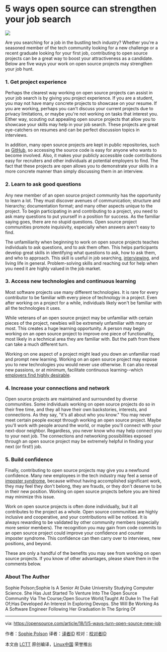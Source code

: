 5 ways open source can strengthen your job search
======
![](https://opensource.com/sites/default/files/styles/image-full-size/public/lead-images/resume_career_document_general.png?itok=JEaFL2XI)

Are you searching for a job in the bustling tech industry? Whether you're a seasoned member of the tech community looking for a new challenge or a recent graduate looking for your first job, contributing to open source projects can be a great way to boost your attractiveness as a candidate. Below are five ways your work on open source projects may strengthen your job hunt.

### 1. Get project experience

Perhaps the clearest way working on open source projects can assist in your job search is by giving you project experience. If you are a student, you may not have many concrete projects to showcase on your resume. If you are working, perhaps you can't discuss your current projects due to privacy limitations, or maybe you're not working on tasks that interest you. Either way, scouting out appealing open source projects that allow you to showcase your skills may help in your job search. These projects are great eye-catchers on resumes and can be perfect discussion topics in interviews.

In addition, many open source projects are kept in public repositories, such as [GitHub][1], so accessing the source code is easy for anyone who wants to become involved. Also, it makes your publicly accessible code contributions easy for recruiters and other individuals at potential employers to find. The fact that these projects are open allows you to demonstrate your skills in a more concrete manner than simply discussing them in an interview.

### 2. Learn to ask good questions

Any new member of an open source project community has the opportunity to learn a lot. They must discover avenues of communication; structure and hierarchy; documentation format; and many other aspects unique to the project. To begin participating in and contributing to a project, you need to ask many questions to put yourself in a position for success. As the familiar saying goes, there are no stupid questions. Open source project communities promote inquisivity, especially when answers aren't easy to find.

The unfamiliarity when beginning to work on open source projects teaches individuals to ask questions, and to ask them often. This helps participants develop great skills in identifying what questions to ask, how to ask them, and who to approach. This skill is useful in job searching, [interviewing][2], and living life in general. Problem-solving skills and reaching out for help when you need it are highly valued in the job market.

### 3. Access new technologies and continuous learning

Most software projects use many different technologies. It is rare for every contributor to be familiar with every piece of technology in a project. Even after working on a project for a while, individuals likely won't be familiar with all the technologies it uses.

While veterans of an open source project may be unfamiliar with certain pieces of the project, newbies will be extremely unfamiliar with many or most. This creates a huge learning opportunity. A person may begin working on an open source project to improve one piece of functionality, most likely in a technical area they are familiar with. But the path from there can take a much different turn.

Working on one aspect of a project might lead you down an unfamiliar road and prompt new learning. Working on an open source project may expose you to new technologies you would never use otherwise. It can also reveal new passions, or at minimum, facilitate continuous learning--which [employers find highly desirable][3].

### 4. Increase your connections and network

Open source projects are maintained and surrounded by diverse communities. Some individuals working on open source projects do so in their free time, and they all have their own backstories, interests, and connections. As they say, "it's all about who you know." You may never meet certain people except through working an open source project. Maybe you'll work with people around the world, or maybe you'll connect with your next-door neighbor. Regardless, you never know who may help connect you to your next job. The connections and networking possibilities exposed through an open source project may be extremely helpful in finding your next (or first!) job.

### 5. Build confidence

Finally, contributing to open source projects may give you a newfound confidence. Many new employees in the tech industry may feel a sense of [imposter syndrome][4], because without having accomplished significant work, they may feel they don't belong, they are frauds, or they don't deserve to be in their new position. Working on open source projects before you are hired may minimize this issue.

Work on open source projects is often done individually, but it all contributes to the project as a whole. Open source communities are highly inclusive and cooperative, and your contributions will be noticed. It is always rewarding to be validated by other community members (especially more senior members). The recognition you may gain from code commits to an open source project could improve your confidence and counter imposter syndrome. This confidence can then carry over to interviews, new positions, and beyond.

These are only a handful of the benefits you may see from working on open source projects. If you know of other advantages, please share them in the comments below.
### About The Author
Sophie Polson;Sophie Is A Senior At Duke University Studying Computer Science. She Has Just Started To Venture Into The Open Source Community Via The Course;Open Source World;Taught At Duke In The Fall Of;Has Developed An Interest In Exploring Devops. She Will Be Working As A Software Engineer Following Her Graduation In The Spring Of

--------------------------------------------------------------------------------

via: https://opensource.com/article/18/1/5-ways-turn-open-source-new-job

作者：[Sophie Polson][a]
译者：[译者ID](https://github.com/译者ID)
校对：[校对者ID](https://github.com/校对者ID)

本文由 [LCTT](https://github.com/LCTT/TranslateProject) 原创编译，[Linux中国](https://linux.cn/) 荣誉推出

[a]:https://opensource.com/users/sophiepolson
[1]:https://github.com/dbaldwin/DronePan
[2]:https://www.thebalance.com/why-you-should-ask-questions-in-a-job-interview-1669548
[3]:https://www.computerworld.com/article/3177442/it-careers/lifelong-learning-is-no-longer-optional.html
[4]:https://en.wikipedia.org/wiki/Impostor_syndrome
